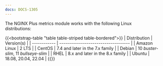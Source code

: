 ```yaml
---
docs: DOCS-1305
---
```



The NGINX Plus metrics module works with the following Linux distributions:

{{<bootstrap-table "table table-striped table-bordered">}}
| Distribution | Version(s)                           |
| ------------ | ------------------------------------ |
| Amazon Linux | 2 LTS                                |
| CentOS       | 7.4 and later in the 7.x family      |
| Debian       | 10 _buster-slim_, 11 _bullseye-slim_ |
| RHEL         | 8.x and later in the 8.x family      |
| Ubuntu       | 18.08, 20.04, 22.04                  |
{{</bootstrap-table>}}
